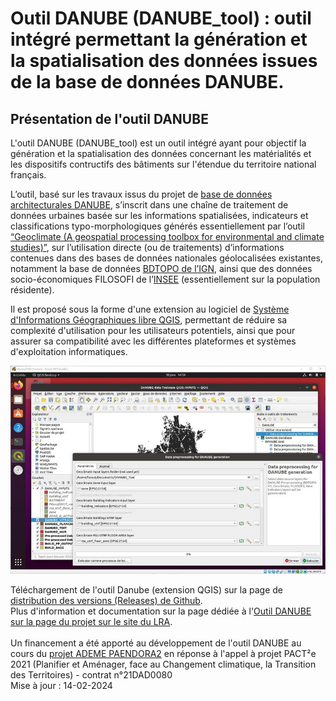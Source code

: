 # Outil DANUBE (DANUBE_tool) : outil intégré permettant la génération et la spatialisation des données issues de la base de données DANUBE.

## Présentation de l'outil DANUBE
L'outil DANUBE (DANUBE_tool) est un outil intégré ayant pour objectif la génération et la spatialisation des données concernant les matérialités et les dispositifs contructifs des bâtiments sur l'étendue du territoire national français.

L’outil, basé sur les travaux issus du projet de [base de données architecturales DANUBE](https://github.com/DanubeDatabase), s’inscrit dans une chaîne de traitement de données urbaines basée sur les informations spatialisées, indicateurs et classifications typo-morphologiques générés essentiellement par l’outil [“Geoclimate (A geospatial processing toolbox for environmental and climate studies)”](https://github.com/orbisgis/geoclimate), sur l’utilisation directe (ou de traitements) d’informations contenues dans des bases de données nationales géolocalisées existantes, notamment la base de données [BDTOPO de l’IGN](https://geoservices.ign.fr/bdtopo), ainsi que des données socio-économiques FILOSOFI de l’[INSEE](https://www.insee.fr/) (essentiellement sur la population résidente).

Il est proposé sous la forme d'une extension au logiciel de [Système d'Informations Géographiques libre QGIS](https://qgis.org/), permettant de réduire sa complexité d'utilisation pour les utilisateurs potentiels, ainsi que pour assurer sa compatibilité avec les différentes plateformes et systèmes d'exploitation informatiques.

![DANUBE_Tool result layers on Ubuntu example](https://github.com/DanubeDatabase/.github/blob/main/media/DANUBE_tool_Ubuntu_result_layers-medium.jpg)

Téléchargement de l'outil Danube (extension QGIS) sur la page de [distribution des versions (Releases) de Github](https://github.com/DanubeDatabase/Danube_Tool/releases).
<br />
Plus d'information et documentation sur la page dédiée à l'[Outil DANUBE sur la page du projet sur le site du LRA](https://lra.toulouse.archi.fr/lra/activites/projets/DANUBE/DANUBE_tool).
<br/><br/>
Un financement a été apporté au développement de l'outil DANUBE au cours du [projet ADEME PAENDORA2](https://lra.toulouse.archi.fr/lra/activites/projets/paendora2) en réponse à l'appel à projet PACT²e 2021 (Planifier et Aménager, face au Changement climatique, la Transition des Territoires) - contrat n°21DAD0080
<br/>
Mise à jour : 14-02-2024
